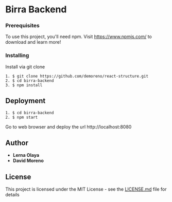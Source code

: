 # Birra Backend

### Prerequisites

To use this project, you'll need npm. Visit https://www.npmjs.com/ to download and learn more!

### Installing

Install via git clone

```
1. $ git clone https://github.com/demoreno/react-structure.git
2. $ cd birra-backend
3. $ npm install
```

## Deployment

```
1. $ cd birra-backend
2. $ npm start
```

Go to web browser and deploy the url http://localhost:8080

## Author

- **Lerna Olaya**
- **David Moreno**

## License

This project is licensed under the MIT License - see the [LICENSE.md](LICENSE.md) file for details
